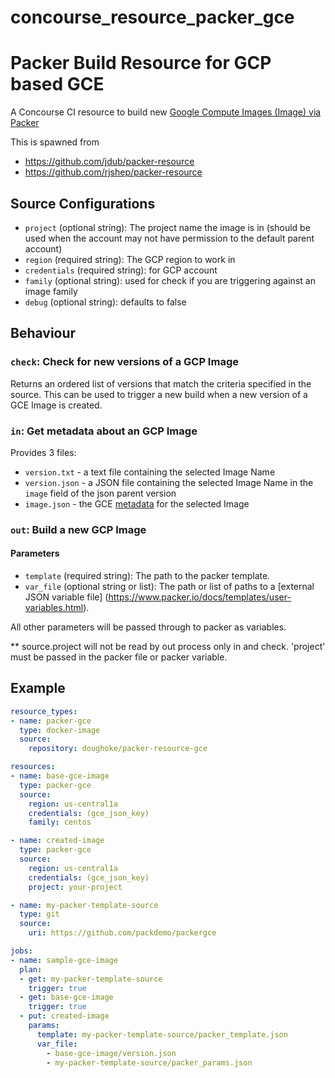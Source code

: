 # concourse_resource_packer_gce

# Packer Build Resource for GCP based GCE

A Concourse CI resource to build new [Google Compute Images (Image) via Packer](https://www.packer.io/docs/builders/googlecompute.html)

This is spawned from

- https://github.com/jdub/packer-resource
- https://github.com/rjshep/packer-resource

## Source Configurations
- `project` (optional string): The project name the image is in (should be used when the account may not have permission to the default parent account)
- `region` (required string): The GCP region to work in
- `credentials` (required string): for GCP account
- `family` (optional string): used for check if you are triggering against an image family
- `debug` (optional string): defaults to false


## Behaviour

### `check`: Check for new versions of a GCP Image

Returns an ordered list of versions that match the criteria specified in the source.  This can be used to trigger a new build when a new version of a GCE Image is created.

### `in`: Get metadata about an GCP Image

Provides 3 files:
- `version.txt` - a text file containing the selected Image Name
- `version.json` - a JSON file containing the selected Image Name in the `image` field of the json parent version
- `image.json` - the GCE [metadata](https://docs.aws.amazon.com/cli/latest/reference/ec2/describe-images.html) for the selected Image

### `out`: Build a new GCP Image

#### Parameters
- `template` (required string): The path to the packer template.
- `var_file` (optional string or list): The path or list of paths to a [external JSON variable file]
(https://www.packer.io/docs/templates/user-variables.html).

All other parameters will be passed through to packer as variables.

** source.project will not be read by out process only in and check. 'project' must be passed in the packer file or packer variable.

## Example

```yaml
resource_types:
- name: packer-gce
  type: docker-image
  source:
    repository: doughoke/packer-resource-gce

resources:
- name: base-gce-image
  type: packer-gce
  source:
    region: us-central1a
    credentials: (gce_json_key)
    family: centos

- name: created-image
  type: packer-gce
  source:
    region: us-central1a
    credentials: (gce_json_key)
    project: your-project

- name: my-packer-template-source
  type: git
  source:
    uri: https://github.com/packdemo/packergce

jobs:
- name: sample-gce-image
  plan:
  - get: my-packer-template-source
    trigger: true
  - get: base-gce-image
    trigger: true
  - put: created-image
    params:
      template: my-packer-template-source/packer_template.json
      var_file:
        - base-gce-image/version.json
        - my-packer-template-source/packer_params.json
  ```
